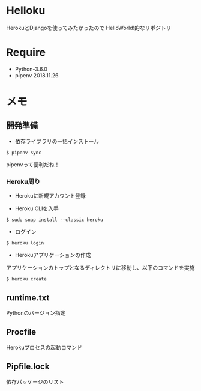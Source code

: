 # Helloku

HerokuとDjangoを使ってみたかったので
HelloWorld!的なリポジトリ

# Require

* Python-3.6.0
* pipenv 2018.11.26

# メモ

## 開発準備

* 依存ライブラリの一括インストール

``` console
$ pipenv sync
```

pipenvって便利だね！

### Heroku周り

* Herokuに新規アカウント登録

* Heroku CLIを入手

``` console
$ sudo snap install --classic heroku
```

* ログイン

``` console
$ heroku login
```

* Herokuアプリケーションの作成

アプリケーションのトップとなるディレクトリに移動し、以下のコマンドを実施

``` console
$ heroku create
```

## runtime.txt

Pythonのバージョン指定

## Procfile

Herokuプロセスの起動コマンド

## Pipfile.lock

依存パッケージのリスト
